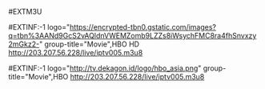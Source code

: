 #EXTM3U 

#EXTINF:-1 logo="https://encrypted-tbn0.gstatic.com/images?q=tbn%3AANd9GcS2vAQldnVWEMZomb9LZZs8iWsychFMC8ra4fhSnvxzy2mGkz2-" group-title="Movie",HBO HD
http://203.207.56.228/live/iptv005.m3u8

#EXTINF:-1 logo="http://tv.dekagon.id/logo/hbo_asia.png" group-title="Movie",HBO 
http://203.207.56.228/live/iptv005.m3u8